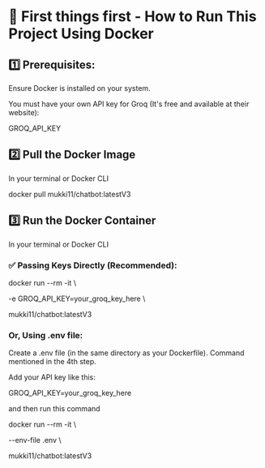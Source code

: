 # 🚀 First things first - How to Run This Project Using Docker
## 1️⃣ Prerequisites:

Ensure Docker is installed on your system.

You must have your own API key for Groq (It's free and available at their website): 

GROQ_API_KEY

## 2️⃣ Pull the Docker Image

In your terminal or Docker CLI

docker pull mukki11/chatbot:latestV3

## 3️⃣ Run the Docker Container

In your terminal or Docker CLI

### ✅ Passing Keys Directly (Recommended): 

docker run --rm -it \

  -e GROQ_API_KEY=your_groq_key_here \
  
  mukki11/chatbot:latestV3

### Or, Using .env file:

Create a .env file (in the same directory as your Dockerfile). Command mentioned in the 4th step.

Add your API key like this:

GROQ_API_KEY=your_groq_key_here

and then run this command

docker run --rm -it \

  --env-file .env \
  
  mukki11/chatbot:latestV3
